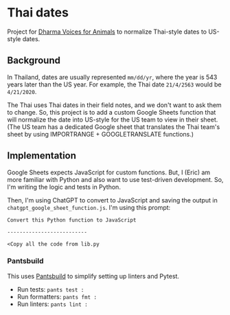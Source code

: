 # Thai dates

Project for [Dharma Voices for Animals](https://www.dharmavoicesforanimals.org) to normalize Thai-style dates to US-style dates.

## Background

In Thailand, dates are usually represented `mm/dd/yr`, where the year is 543 years later than the US year. For example, the Thai date `21/4/2563` would be `4/21/2020`.

The Thai uses Thai dates in their field notes, and we don't want to ask them to change. So, this project is to add a custom Google Sheets function that will normalize the date into US-style for the US team to view in their sheet. (The US team has a dedicated Google sheet that translates the Thai team's sheet by using IMPORTRANGE + GOOGLETRANSLATE functions.)

## Implementation

Google Sheets expects JavaScript for custom functions. But, I (Eric) am more familiar with Python and also want to use test-driven development. So, I'm writing the logic and tests in Python.

Then, I'm using ChatGPT to convert to JavaScript and saving the output in `chatgpt_google_sheet_function.js`. I'm using this prompt:

```
Convert this Python function to JavaScript

--------------------------

<Copy all the code from lib.py
```

### Pantsbuild

This uses [Pantsbuild](https://www.pantsbuild.org) to simplify setting up linters and Pytest.

* Run tests: `pants test :`
* Run formatters: `pants fmt :`
* Run linters: `pants lint :`
